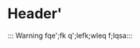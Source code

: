 <!-- TITLE: Hello -->
<!-- SUBTITLE: A quick summary of Hello -->

# Header'

::: Warning
fqe';fk q';lefk;wleq f;lqsa:::